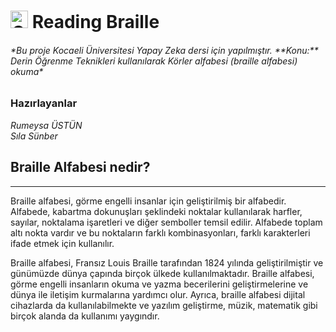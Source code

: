 # <img src="https://github.com/fluidicon.png" width="28" height="28" alt="GitHub icon"/> Reading Braille
<h6>*Bu proje Kocaeli Üniversitesi Yapay Zeka dersi için yapılmıştır.  
**Konu:** Derin Öğrenme Teknikleri kullanılarak Körler alfabesi (braille alfabesi) okuma* 

### Hazırlayanlar

*Rumeysa ÜSTÜN*     
*Sıla Sünber*</h6>
## Braille Alfabesi nedir?
---
Braille alfabesi, görme engelli insanlar için geliştirilmiş bir alfabedir. Alfabede, kabartma dokunuşları şeklindeki noktalar kullanılarak harfler, sayılar, noktalama işaretleri ve diğer semboller temsil edilir. Alfabede toplam altı nokta vardır ve bu noktaların farklı kombinasyonları, farklı karakterleri ifade etmek için kullanılır.

Braille alfabesi, Fransız Louis Braille tarafından 1824 yılında geliştirilmiştir ve günümüzde dünya çapında birçok ülkede kullanılmaktadır. Braille alfabesi, görme engelli insanların okuma ve yazma becerilerini geliştirmelerine ve dünya ile iletişim kurmalarına yardımcı olur. Ayrıca, braille alfabesi dijital cihazlarda da kullanılabilmekte ve yazılım geliştirme, müzik, matematik gibi birçok alanda da kullanımı yaygındır.


